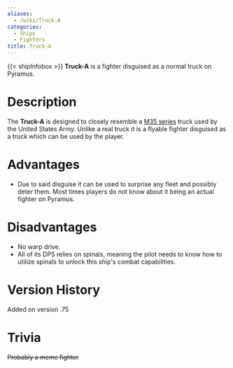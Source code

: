 ```yaml
---
aliases:
  - /wiki/Truck-A
categories:
  - Ships
  - Fighters
title: Truck-A
---
```


{{< shipInfobox >}} **Truck-A** is a fighter disguised as a normal truck on Pyramus.

# Description

The **Truck-A** is designed to closely resemble a [M35 series](https://en.wikipedia.org/wiki/M35_series_2%C2%BD-ton_6%C3%976_cargo_truck) truck used by the United States Army. Unlike a real truck it is a flyable fighter disguised as a truck which can be used by the player.

# Advantages

- Due to said disguise it can be used to surprise any fleet and possibly deter them. Most times players do not know about it being an actual fighter on Pyramus.

# Disadvantages

- No warp drive.
- All of its DPS relies on spinals, meaning the pilot needs to know how to utilize spinals to unlock this ship's combat capabilities.

# Version History

Added on version .75

# Trivia

<s>Probably a meme fighter</s>
